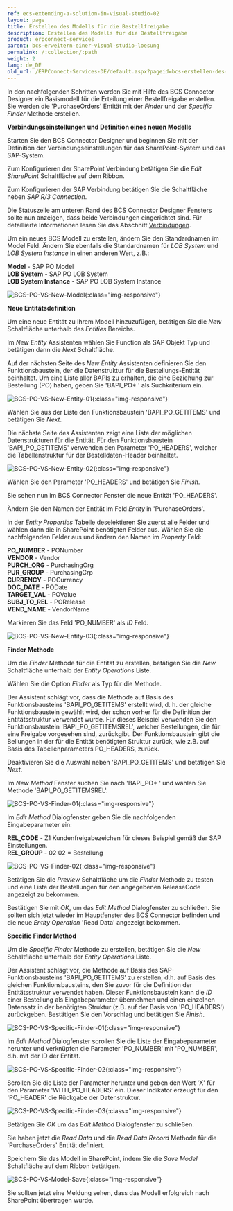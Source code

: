 ```yaml
---
ref: ecs-extending-a-solution-in-visual-studio-02
layout: page
title: Erstellen des Modells für die Bestellfreigabe
description: Erstellen des Modells für die Bestellfreigabe
product: erpconnect-services
parent: bcs-erweitern-einer-visual-studio-loesung
permalink: /:collection/:path
weight: 2
lang: de_DE
old_url: /ERPConnect-Services-DE/default.aspx?pageid=bcs-erstellen-des-modells-fuer-die-bestellfreigabe
---
```


In den nachfolgenden Schritten werden Sie mit Hilfe des BCS Connector Designer ein Basismodell für die Erteilung einer Bestellfreigabe erstellen. Sie werden die 'PurchaseOrders' Entität mit der *Finder* und der *Specific Finder* Methode erstellen.

**Verbindungseinstellungen und Definition eines neuen Modells**

Starten Sie den BCS Connector Designer und beginnen Sie mit der Definition der Verbindungseinstellungen für das SharePoint-System und das SAP-System.

Zum Konfigurieren der SharePoint Verbindung betätigen Sie die *Edit SharePoint* Schaltfläche auf dem Ribbon.

Zum Konfigurieren der SAP Verbindung betätigen Sie die Schaltfläche neben *SAP R/3 Connection*. 

Die Statuszeile am unteren Rand des BCS Connector Designer Fensters sollte nun anzeigen, dass beide Verbindungen eingerichtet sind.  Für detaillierte Informationen lesen Sie das Abschnitt [Verbindungen](../../bcs-erste-schritte/bcs-verbindungen).

Um ein neues BCS Modell zu erstellen, ändern Sie den Standardnamen im Model Feld. Ändern Sie ebenfalls die Standardnamen für *LOB System* und *LOB System Instance* in einen anderen Wert, z.B.:

**Model** -	 SAP PO Model<br>
**LOB System** -	 SAP PO LOB System<br>
**LOB System Instance** -	 SAP PO LOB System Instance

![BCS-PO-VS-New-Model](/img/content/BCS-PO-VS-New-Model.png){:class="img-responsive"}

**Neue Entitätsdefinition**


Um eine neue Entität zu Ihrem Modell hinzuzufügen, betätigen Sie die *New* Schaltfläche unterhalb des *Entities* Bereichs.

Im *New Entity* Assistenten wählen Sie Function als SAP Objekt Typ und betätigen dann die *Next* Schaltfläche.

Auf der nächsten Seite des *New Entity* Assistenten definieren Sie den Funktionsbaustein, der die Datenstruktur für die Bestellungs-Entität beinhaltet. Um eine Liste aller BAPIs zu erhalten, die eine Beziehung zur Bestellung (PO) haben, geben Sie 'BAPI_PO* ' als Suchkriterium ein.

![BCS-PO-VS-New-Entity-01](/img/content/BCS-PO-VS-New-Entity-01.png){:class="img-responsive"}

Wählen Sie aus der Liste den Funktionsbaustein 'BAPI_PO_GETITEMS' und betätigen Sie *Next*.

Die nächste Seite des Assistenten zeigt eine Liste der möglichen Datenstrukturen für die Entität. Für den Funktionsbaustein 'BAPI_PO_GETITEMS' verwenden den Parameter 'PO_HEADERS', welcher die Tabellenstruktur für der Bestelldaten-Header beinhaltet.

![BCS-PO-VS-New-Entity-02](/img/content/BCS-PO-VS-New-Entity-02.png){:class="img-responsive"}

Wählen Sie den Parameter 'PO_HEADERS' und betätigen Sie *Finish*.

Sie sehen nun im BCS Connector Fenster die neue Entität 'PO_HEADERS'.

Ändern Sie den Namen der Entität im Feld *Entity* in 'PurchaseOrders'.

In der *Entity Properties* Tabelle deselektieren Sie zuerst alle Felder und wählen dann die in SharePoint benötigten Felder aus. Wählen Sie die nachfolgenden Felder aus und ändern den Namen im *Property* Feld:

**PO_NUMBER** -	 PONumber<br>
**VENDOR** -	 Vendor<br>
**PURCH_ORG** -	 PurchasingOrg<br>
**PUR_GROUP** -	 PurchasingGrp<br>
**CURRENCY** -	 POCurrency<br>
**DOC_DATE** -	 PODate<br>
**TARGET_VAL** -	 POValue<br>
**SUBJ_TO_REL** -	 PORelease<br>
**VEND_NAME** -	 VendorName 

Markieren Sie das Feld 'PO_NUMBER' als *ID* Feld.

![BCS-PO-VS-New-Entity-03](/img/content/BCS-PO-VS-New-Entity-03.png){:class="img-responsive"}

**Finder Methode**


Um die *Finder* Methode für die Entität zu erstellen, betätigen Sie die *New* Schaltfläche unterhalb der *Entity Operations* Liste.

Wählen Sie die Option *Finder* als Typ für die Methode.

Der Assistent schlägt vor, dass die Methode auf Basis des Funktionsbausteins 'BAPI_PO_GETITEMS' erstellt wird, d. h. der gleiche Funktionsbaustein gewählt wird, der schon vorher für die Definition der Entitätsstruktur verwendet wurde. Für dieses Beispiel verwenden Sie den Funktionsbaustein 'BAPI_PO_GETITEMSREL', welcher Bestellungen, die für eine Freigabe vorgesehen sind, zurückgibt. Der Funktionsbaustein gibt die Bellungen in der für die Entität benötigten Struktur zurück, wie z.B. auf Basis des Tabellenparameters PO_HEADERS, zurück.

Deaktivieren Sie die Auswahl neben 'BAPI_PO_GETITEMS' und betätigen Sie *Next*.

Im *New Method* Fenster suchen Sie nach 'BAPI_PO* ' und wählen Sie Methode 'BAPI_PO_GETITEMSREL'.

![BCS-PO-VS-Finder-01](/img/content/BCS-PO-VS-Finder-01.png){:class="img-responsive"}

Im *Edit Method* Dialogfenster geben Sie die nachfolgenden Eingabeparameter ein:

**REL_CODE** -	 Z1	Kundenfreigabezeichen für dieses Beispiel gemäß der SAP Einstellungen.<br>
**REL_GROUP** -	 02	 02 = Bestellung

![BCS-PO-VS-Finder-02](/img/content/BCS-PO-VS-Finder-02.png){:class="img-responsive"}

Betätigen Sie die *Preview* Schaltfläche um die *Finder* Methode zu testen und eine Liste der Bestellungen für den angegebenen ReleaseCode angezeigt zu bekommen.


Bestätigen Sie mit *OK*, um das *Edit Method* Dialogfenster zu schließen. Sie sollten sich jetzt wieder im Hauptfenster des BCS Connector befinden und die neue *Entity Operation* 'Read Data' angezeigt bekommen.

**Specific Finder Method**

Um die *Specific Finder* Methode zu erstellen, betätigen Sie die *New* Schaltfläche unterhalb der *Entity Operations* Liste.

Der Assistent schlägt vor, die Methode auf Basis des SAP-Funktionsbausteins 'BAPI_PO_GETITEMS' zu erstellen, d.h. auf Basis des gleichen Funktionsbausteins, den Sie zuvor für die Definition der Entitätsstruktur verwendet haben. Dieser Funktionsbaustein kann die *ID* einer Bestellung als Eingabeparameter übernehmen und einen einzelnen Datensatz in der benötigten Struktur (z.B. auf der Basis von 'PO_HEADERS') zurückgeben. Bestätigen Sie den Vorschlag und betätigen Sie *Finish*.

![BCS-PO-VS-Specific-Finder-01](/img/content/BCS-PO-VS-Specific-Finder-01.png){:class="img-responsive"}

Im *Edit Method* Dialogfenster scrollen Sie die Liste der Eingabeparameter herunter und verknüpfen die Parameter 'PO_NUMBER' mit 'PO_NUMBER', d.h. mit der ID der Entität.


![BCS-PO-VS-Specific-Finder-02](/img/content/BCS-PO-VS-Specific-Finder-02.png){:class="img-responsive"}

Scrollen Sie die Liste der Parameter herunter und geben den Wert 'X' für den Parameter 'WITH_PO_HEADERS' ein. Dieser Indikator erzeugt für den 'PO_HEADER' die Rückgabe der Datenstruktur.

![BCS-PO-VS-Specific-Finder-03](/img/content/BCS-PO-VS-Specific-Finder-03.png){:class="img-responsive"}

Betätigen Sie *OK* um das *Edit Method* Dialogfenster zu schließen.


Sie haben jetzt die *Read Data* und die *Read Data Record* Methode für die 'PurchaseOrders' Entität definiert.

Speichern Sie das Modell in SharePoint, indem Sie die *Save Model* Schaltfläche auf dem Ribbon betätigen.

![BCS-PO-VS-Model-Save](/img/content/BCS-PO-VS-Model-Save.png){:class="img-responsive"}

Sie sollten jetzt eine Meldung sehen, dass das Modell erfolgreich nach SharePoint übertragen wurde.